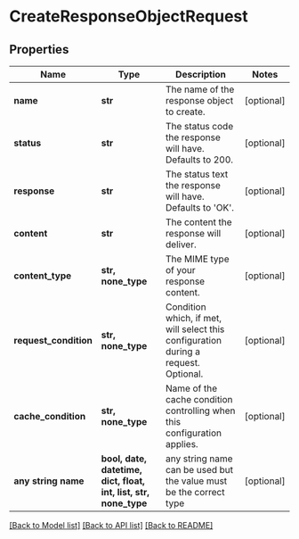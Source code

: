 # CreateResponseObjectRequest


## Properties
Name | Type | Description | Notes
------------ | ------------- | ------------- | -------------
**name** | **str** | The name of the response object to create. | [optional] 
**status** | **str** | The status code the response will have. Defaults to 200. | [optional] 
**response** | **str** | The status text the response will have. Defaults to &#39;OK&#39;. | [optional] 
**content** | **str** | The content the response will deliver. | [optional] 
**content_type** | **str, none_type** | The MIME type of your response content. | [optional] 
**request_condition** | **str, none_type** | Condition which, if met, will select this configuration during a request. Optional. | [optional] 
**cache_condition** | **str, none_type** | Name of the cache condition controlling when this configuration applies. | [optional] 
**any string name** | **bool, date, datetime, dict, float, int, list, str, none_type** | any string name can be used but the value must be the correct type | [optional]

[[Back to Model list]](../README.md#documentation-for-models) [[Back to API list]](../README.md#documentation-for-api-endpoints) [[Back to README]](../README.md)


